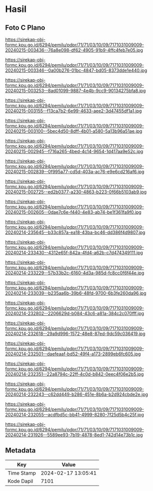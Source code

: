 # Hasil

## Foto C Plano

https://sirekap-obj-formc.kpu.go.id/6294/pemilu/pdpr/71/71/03/10/09/7171031009009-20240215-003436--76a8e098-df62-4905-91b9-4ffc4feb7e05.jpg

https://sirekap-obj-formc.kpu.go.id/6294/pemilu/pdpr/71/71/03/10/09/7171031009009-20240215-003346--0a00b276-01bc-4847-bd05-8373dde1e440.jpg

https://sirekap-obj-formc.kpu.go.id/6294/pemilu/pdpr/71/71/03/10/09/7171031009009-20240215-003253--8ad01099-9887-4e4b-9cc9-90134275bfa8.jpg

https://sirekap-obj-formc.kpu.go.id/6294/pemilu/pdpr/71/71/03/10/09/7171031009009-20240215-003155--f13ca7b2-6e99-4633-aee2-3d47455df1a1.jpg

https://sirekap-obj-formc.kpu.go.id/6294/pemilu/pdpr/71/71/03/10/09/7171031009009-20240215-003100--5bec4d50-8dff-4b01-a580-5a13b96a51ae.jpg

https://sirekap-obj-formc.kpu.go.id/6294/pemilu/pdpr/71/71/03/10/09/7171031009009-20240215-002945--f716a265-4bed-4c14-9654-1d417aa9e52c.jpg

https://sirekap-obj-formc.kpu.go.id/6294/pemilu/pdpr/71/71/03/10/09/7171031009009-20240215-002839--0f995a77-cd5d-403a-ac76-e9e6cd216af6.jpg

https://sirekap-obj-formc.kpu.go.id/6294/pemilu/pdpr/71/71/03/10/09/7171031009009-20240215-002725--ed2b0377-a230-4863-b223-0f66b5103ab9.jpg

https://sirekap-obj-formc.kpu.go.id/6294/pemilu/pdpr/71/71/03/10/09/7171031009009-20240215-002605--0dae7c6e-f440-4e83-ab74-be1f361fa9f0.jpg

https://sirekap-obj-formc.kpu.go.id/6294/pemilu/pdpr/71/71/03/10/09/7171031009009-20240214-235645--b33c857a-ea18-43ba-bc46-dd386f4d9807.jpg

https://sirekap-obj-formc.kpu.go.id/6294/pemilu/pdpr/71/71/03/10/09/7171031009009-20240214-233430--4312e65f-842a-4fd4-a62b-c7d474349111.jpg

https://sirekap-obj-formc.kpu.go.id/6294/pemilu/pdpr/71/71/03/10/09/7171031009009-20240214-233229--57b33b2c-6160-4d3a-985d-fc8cc0f6f44e.jpg

https://sirekap-obj-formc.kpu.go.id/6294/pemilu/pdpr/71/71/03/10/09/7171031009009-20240214-233039--b235aa6b-39b6-48fd-9700-6b3fe260da96.jpg

https://sirekap-obj-formc.kpu.go.id/6294/pemilu/pdpr/71/71/03/10/09/7171031009009-20240214-232802--2206629d-b084-43c6-a81a-384c2c070fff.jpg

https://sirekap-obj-formc.kpu.go.id/6294/pemilu/pdpr/71/71/03/10/09/7171031009009-20240214-232618--29a9d996-1572-48e8-87ed-9dc59c036419.jpg

https://sirekap-obj-formc.kpu.go.id/6294/pemilu/pdpr/71/71/03/10/09/7171031009009-20240214-232501--daefeaaf-bd52-49f4-a173-2899eb6fc605.jpg

https://sirekap-obj-formc.kpu.go.id/6294/pemilu/pdpr/71/71/03/10/09/7171031009009-20240214-232351--22a8794c-22ff-4c0d-b842-0eec4f06e2b5.jpg

https://sirekap-obj-formc.kpu.go.id/6294/pemilu/pdpr/71/71/03/10/09/7171031009009-20240214-232243--c62dd449-b286-451e-8b6a-b2d924cbde2e.jpg

https://sirekap-obj-formc.kpu.go.id/6294/pemilu/pdpr/71/71/03/10/09/7171031009009-20240214-232055--acdfbd5c-bb41-4999-8280-7f25d5b4c25f.jpg

https://sirekap-obj-formc.kpu.go.id/6294/pemilu/pdpr/71/71/03/10/09/7171031009009-20240214-231926--5589ee93-7b19-4878-8ed1-742d14e73b1c.jpg


## Metadata

| Key        | Value               |
| ---------- | ------------------- |
| Time Stamp | 2024-02-17 13:05:41 |
| Kode Dapil | 7101                |



